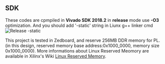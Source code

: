 ## SDK
These codes are cpmpiled in __Vivado SDK 2018.2__ in __release__ mode use __-O3__ optimization. And you should add '-static' string in Liunx g++ linker cmd
![Release -static](https://github.com/dhm2013724/yolov2_xilinx_fpga/blob/150MHzTn4Tm32Tr26Tc26Cin4Cout2/SDK/release.PNG)

This project is tested in Zedboard, and reserve 256MB DDR memory for PL.(in this design, reserved memory base address:0x1000_0000, memory size 0x1000_0000). More informations about Linux Reserved Meomory are available in Xilinx's Wiki [Linux Reserved Memory](https://xilinx-wiki.atlassian.net/wiki/spaces/A/pages/18841683/Linux+Reserved+Memory).

